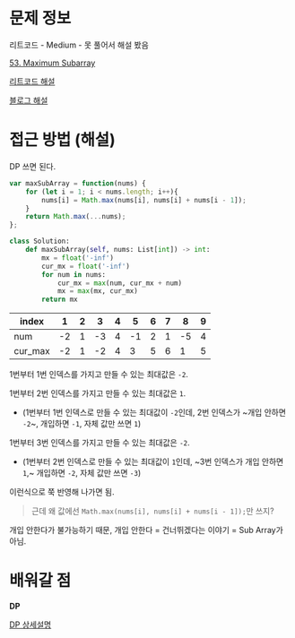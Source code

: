 # 문제 정보
리트코드 - Medium - 못 풀어서 해설 봤음

[53. Maximum Subarray](https://leetcode.com/problems/maximum-subarray/)

[리트코드 해설](https://leetcode.com/problems/maximum-subarray/discuss/139218/Javascript-very-clear-and-short-DP-solution)

[블로그 해설](https://dndi117.tistory.com/entry/%ED%8C%8C%EC%9D%B4%EC%8D%AC-%EB%A6%AC%ED%8A%B8%EC%BD%94%EB%93%9C-53-Maximum-Subarray-%ED%92%80%EC%9D%B4)


# 접근 방법 (해설)
DP 쓰면 된다.

```javascript
var maxSubArray = function(nums) {
    for (let i = 1; i < nums.length; i++){
        nums[i] = Math.max(nums[i], nums[i] + nums[i - 1]);
    }
    return Math.max(...nums);
};
```
```python
class Solution:    
    def maxSubArray(self, nums: List[int]) -> int:
        mx = float('-inf')
        cur_mx = float('-inf')
        for num in nums:
            cur_mx = max(num, cur_mx + num)
            mx = max(mx, cur_mx)
        return mx
```
|index|1|2|3|4|5|6|7|8|9|
|-|-|-|-|-|-|-|-|-|-|
|num|-2|1|-3|4|-1|2|1|-5|4|
|cur_max|-2|1|-2|4|3|5|6|1|5

1번부터 1번 인덱스를 가지고 만들 수 있는 최대값은 `-2`.

1번부터 2번 인덱스를 가지고 만들 수 있는 최대값은 `1`.

- (1번부터 1번 인덱스로 만들 수 있는 최대값이 `-2`인데, 2번 인덱스가 ~개입 안하면 `-2`~, 개입하면 `-1`, 자체 값만 쓰면 `1`)

1번부터 3번 인덱스를 가지고 만들 수 있는 최대값은 `-2`.

- (1번부터 2번 인덱스로 만들 수 있는 최대값이 `1`인데, ~3번 인덱스가 개입 안하면 `1`,~ 개입하면 `-2`, 자체 값만 쓰면 `-3`)

이런식으로 쭉 반영해 나가면 됨.

> 근데 왜 값에선 `Math.max(nums[i], nums[i] + nums[i - 1]);`만 쓰지?

개입 안한다가 불가능하기 때문, 개입 안한다 = 건너뛰겠다는 이야기 = Sub Array가 아님.

# 배워갈 점
**DP**

[DP 상세설명](https://www.zerocho.com/category/Algorithm/post/584b979a580277001862f182)
